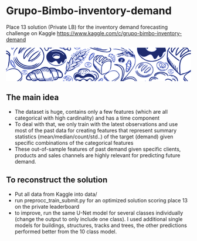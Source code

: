 # Grupo-Bimbo-inventory-demand
Place 13 solution (Private LB) for the inventory demand forecasting challenge on Kaggle https://www.kaggle.com/c/grupo-bimbo-inventory-demand

![Bakeries](grupobimbo_660x_crop.png)

## The main idea
- The dataset is huge, contains only a few features (which are all categorical with high cardinality) and has a time component
- To deal with that, we only train with the latest observations and use most of the past data for creating features that represent 
summary statistics (mean/median/count/std..) of the target (demand) given specific combinations of the categorical features 
- These out-of-sample features of past demand given specific clients, products and sales channels are highly relevant for predicting
future demand.

## To reconstruct the solution
- Put all data from Kaggle into data/
- run preprocc_train_submit.py for an optimized solution scoring place 13 on the private leaderboard
- to improve, run the same U-Net model for several classes individually (change the output to only include one class).
I used additional single models for buildings, structures, tracks and trees, the other predictions performed better from the
10 class model.
